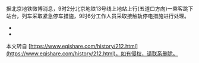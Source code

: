 据北京地铁微博消息，9时2分北京地铁13号线上地站上行(五道口方向)一乘客跳下站台，列车采取紧急停车措施，9时6分工作人员采取接触轨停电措施进行处理。

-

-

本文转自 [https://www.eqishare.com/history/212.html](https://www.eqishare.com/history/212.html)，如有侵权，请联系删除。